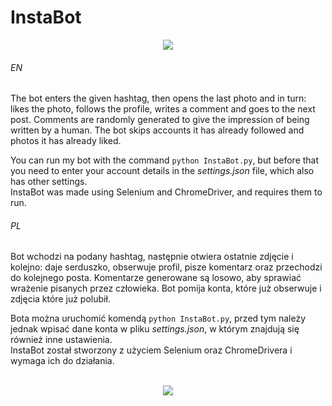 # InstaBot

<p align="center">
  <img src="https://user-images.githubusercontent.com/71329150/94458707-962ae000-01b6-11eb-9d18-ab07cc733fa1.png">
</p>

###### EN
The bot enters the given hashtag, then opens the last photo and in turn: likes the photo, follows the profile, writes a comment and goes to the next post. Comments are randomly generated to give the impression of being written by a human. The bot skips accounts it has already followed and photos it has already liked.
  
You can run my bot with the command `python InstaBot.py`, but before that you need to enter your account details in the <i>settings.json</i> file, which also has other settings.  
InstaBot was made using Selenium and ChromeDriver, and requires them to run.

###### PL
Bot wchodzi na podany hashtag, następnie otwiera ostatnie zdjęcie i kolejno: daje serduszko, obserwuje profil, pisze komentarz oraz przechodzi do kolejnego posta. Komentarze generowane są losowo, aby sprawiać wrażenie pisanych przez człowieka. Bot pomija konta, które już obserwuje i zdjęcia które już polubił.
  
Bota można uruchomić komendą `python InstaBot.py`, przed tym należy jednak wpisać dane konta w pliku <i>settings.json</i>, w którym znajdują się również inne ustawienia.  
InstaBot został stworzony z użyciem Selenium oraz ChromeDrivera i wymaga ich do działania.
<br><br>
<p align="center">
  <img src="https://user-images.githubusercontent.com/71329150/94458661-87442d80-01b6-11eb-9422-47c8269c2a08.png">
</p>
